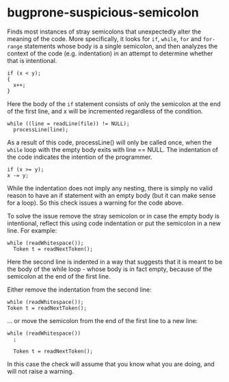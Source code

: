 bugprone-suspicious-semicolon
=============================

Finds most instances of stray semicolons that unexpectedly alter the
meaning of the code. More specifically, it looks for `if`, `while`,
`for` and `for-range` statements whose body is a single semicolon, and
then analyzes the context of the code (e.g. indentation) in an attempt
to determine whether that is intentional.

    if (x < y);
    {
      x++;
    }

Here the body of the `if` statement consists of only the semicolon at
the end of the first line, and <span class="title-ref">x</span> will be
incremented regardless of the condition.

    while ((line = readLine(file)) != NULL);
      processLine(line);

As a result of this code, <span class="title-ref">processLine()</span>
will only be called once, when the `while` loop with the empty body
exits with <span class="title-ref">line == NULL</span>. The indentation
of the code indicates the intention of the programmer.

    if (x >= y);
    x -= y;

While the indentation does not imply any nesting, there is simply no
valid reason to have an <span class="title-ref">if</span> statement with
an empty body (but it can make sense for a loop). So this check issues a
warning for the code above.

To solve the issue remove the stray semicolon or in case the empty body
is intentional, reflect this using code indentation or put the semicolon
in a new line. For example:

    while (readWhitespace());
      Token t = readNextToken();

Here the second line is indented in a way that suggests that it is meant
to be the body of the <span class="title-ref">while</span> loop - whose
body is in fact empty, because of the semicolon at the end of the first
line.

Either remove the indentation from the second line:

    while (readWhitespace());
    Token t = readNextToken();

... or move the semicolon from the end of the first line to a new line:

    while (readWhitespace())
      ;

      Token t = readNextToken();

In this case the check will assume that you know what you are doing, and
will not raise a warning.
